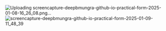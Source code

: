 ![Uploading screencapture-deepbmungra-github-io-practical-form-2025-01-08-16_26_08.png…]()
![screencapture-deepbmungra-github-io-practical-form-2025-01-09-11_48_39](https://github.com/user-attachments/assets/16602655-1216-4194-97f4-6531d885487a)
